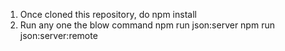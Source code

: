 1. Once cloned this repository, do npm install
2. Run any one the blow command
    npm run json:server
    npm run json:server:remote